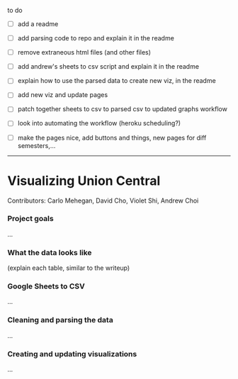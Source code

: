 to do

- [ ] add a readme

- [ ] add parsing code to repo and explain it in the readme

- [ ] remove extraneous html files (and other files)

- [ ] add andrew's sheets to csv script and explain it in the readme

- [ ] explain how to use the parsed data to create new viz, in the readme

- [ ] add new viz and update pages

- [ ] patch together sheets to csv to parsed csv to updated graphs workflow

- [ ] look into automating the workflow (heroku scheduling?)

- [ ] make the pages nice, add buttons and things, new pages for diff semesters,...

---

# Visualizing Union Central

Contributors: Carlo Mehegan, David Cho, Violet Shi, Andrew Choi

### Project goals

...

### What the data looks like

(explain each table, similar to the writeup)

### Google Sheets to CSV

...

### Cleaning and parsing the data

...


### Creating and updating visualizations

...
